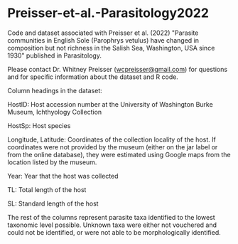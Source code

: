 # Preisser-et-al.-Parasitology2022
Code and dataset associated with Preisser et al. (2022) "Parasite communities in English Sole (Parophrys vetulus) have changed in composition but not richness in the Salish Sea, Washington, USA since 1930" published in Parasitology.

Please contact Dr. Whitney Preisser (wcpreisser@gmail.com) for questions and for specific information about the dataset and R code.


Column headings in the dataset:

HostID: Host accession number at the University of Washington Burke Museum, Ichthyology Collection

HostSp: Host species

Longitude, Latitude: Coordinates of the collection locality of the host. If coordinates were not provided by the museum (either on the jar label or from the online database), they were estimated using Google maps from the location listed by the museum.

Year: Year that the host was collected

TL: Total length of the host

SL: Standard length of the host

The rest of the columns represent parasite taxa identified to the lowest taxonomic level possible. Unknown taxa were either not vouchered and could not be identified, or were not able to be morphologically identified.
